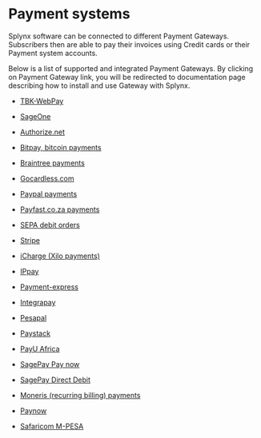 Payment systems
===============

Splynx software can be connected to different Payment Gateways. Subscribers then are able to pay their invoices using Credit cards or their Payment system accounts.

Below is a list of supported and integrated Payment Gateways. By clicking on Payment Gateway link, you will be redirected to documentation page describing how to install and use Gateway with Splynx.

* [TBK-WebPay](payment_systems/TBK-WebPay/TBK-WebPay.md)

* [SageOne](payment_systems/sageone/sageone.md)

* [Authorize.net](payment_systems/authorize/authorize.md)

* [Bitpay, bitcoin payments](payment_systems/bitpay/bitpay.md)

* [Braintree payments](payment_systems/braintree/braintree.md)

* [Gocardless.com](payment_systems/gocardless/gocardless.md)

* [Paypal payments](payment_systems/paypal/paypal.md)

* [Payfast.co.za payments](payment_systems/payfast/payfast.md)

* [SEPA debit orders](payment_systems/sepa/sepa.md)

[comment]: # (→ SEPA debit order in Spanish)

* [Stripe](payment_systems/stripe/stripe.md)

* [iCharge (Xilo payments)](payment_systems/iCharge/iCharge.md)

* [IPpay](payment_systems/ippay/ippay.md)

* [Payment-express](payment_systems/payment_express/payment_express.md)

* [Integrapay](payment_systems/integrapay/integrapay.md)

* [Pesapal](payment_systems/pesapal/pesapal.md)

* [Paystack](payment_systems/paystack/paystack.md)

* [PayU Africa](payment_systems/payu/payu.md)

* [SagePay Pay now](payment_systems/sagepay_pay_now/sagepay_pay_now.md)

* [SagePay Direct Debit](payment_systems/sagepay_dd/sagepay_dd.md)  

* [Moneris (recurring billing) payments](payment_systems/moneris/moneris.md)

[comment]: # (→ Mercadopago)

* [Paynow](payment_systems/paynow/paynow.md)

* [Safaricom M-PESA](payment_systems/mpesa/mpesa.md)
